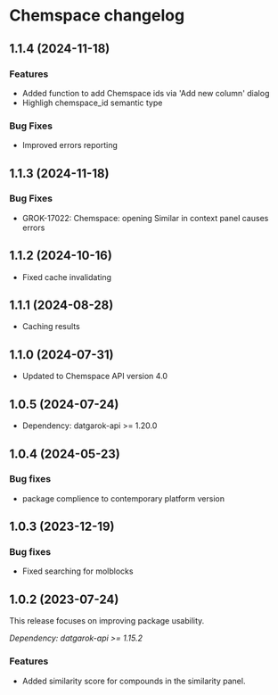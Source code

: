 # Chemspace changelog

## 1.1.4 (2024-11-18)

### Features

* Added function to add Chemspace ids via 'Add new column' dialog
* Highligh chemspace_id semantic type

### Bug Fixes

* Improved errors reporting

## 1.1.3 (2024-11-18)

### Bug Fixes

* GROK-17022: Chemspace: opening Similar in context panel causes errors

## 1.1.2 (2024-10-16)

* Fixed cache invalidating

## 1.1.1 (2024-08-28)

* Caching results

## 1.1.0 (2024-07-31)

* Updated to Chemspace API version 4.0

## 1.0.5 (2024-07-24)

* Dependency: datgarok-api >= 1.20.0

## 1.0.4 (2024-05-23)

### Bug fixes

* package complience to contemporary platform version

## 1.0.3 (2023-12-19)

### Bug fixes

* Fixed searching for molblocks

## 1.0.2 (2023-07-24)

This release focuses on improving package usability.

*Dependency: datgarok-api >= 1.15.2*

### Features

* Added similarity score for compounds in the similarity panel.
